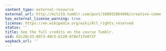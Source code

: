 ```yaml
---
content_type: external-resource
external_url: http://mit219.tumblr.com/post/108852064906/creative-commons-cc-by-nc-sa-mit
has_external_license_warning: true
license: https://en.wikipedia.org/wiki/All_rights_reserved
status: ''
title: See the full credits on the course Tumblr.
uid: 62c28c33-8973-40c5-b120-878ef1fe073f
wayback_url: ''
---
```

